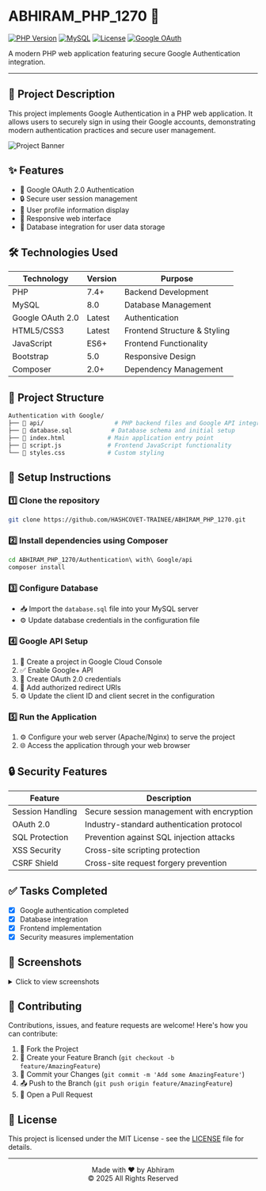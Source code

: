 # ABHIRAM_PHP_1270 🚀

[![PHP Version](https://img.shields.io/badge/PHP-7.4%2B-blue.svg)](https://www.php.net)
[![MySQL](https://img.shields.io/badge/MySQL-8.0-orange.svg)](https://www.mysql.com)
[![License](https://img.shields.io/badge/License-MIT-green.svg)](LICENSE)
[![Google OAuth](https://img.shields.io/badge/Google-OAuth%202.0-red.svg)](https://developers.google.com/identity/protocols/oauth2)

A modern PHP web application featuring secure Google Authentication integration.

---

## 📝 Project Description
This project implements Google Authentication in a PHP web application. It allows users to securely sign in using their Google accounts, demonstrating modern authentication practices and secure user management.

![Project Banner](https://developers.google.com/identity/images/btn_google_signin_dark_normal_web@2x.png)

## ✨ Features
- 🔐 Google OAuth 2.0 Authentication
- 🔒 Secure user session management
- 👤 User profile information display
- 📱 Responsive web interface
- 💾 Database integration for user data storage

## 🛠️ Technologies Used
| Technology | Version | Purpose |
|------------|---------|----------|
| PHP | 7.4+ | Backend Development |
| MySQL | 8.0 | Database Management |
| Google OAuth 2.0 | Latest | Authentication |
| HTML5/CSS3 | Latest | Frontend Structure & Styling |
| JavaScript | ES6+ | Frontend Functionality |
| Bootstrap | 5.0 | Responsive Design |
| Composer | 2.0+ | Dependency Management |

## 📁 Project Structure
```bash
Authentication with Google/
├── 📂 api/                    # PHP backend files and Google API integration
├── 📄 database.sql           # Database schema and initial setup
├── 📄 index.html            # Main application entry point
├── 📄 script.js             # Frontend JavaScript functionality
└── 📄 styles.css            # Custom styling
```

## 🚀 Setup Instructions

### 1️⃣ Clone the repository
```bash
git clone https://github.com/HASHCOVET-TRAINEE/ABHIRAM_PHP_1270.git
```

### 2️⃣ Install dependencies using Composer
```bash
cd ABHIRAM_PHP_1270/Authentication\ with\ Google/api
composer install
```

### 3️⃣ Configure Database
- 📥 Import the `database.sql` file into your MySQL server
- ⚙️ Update database credentials in the configuration file

### 4️⃣ Google API Setup
1. 🔧 Create a project in Google Cloud Console
2. ✅ Enable Google+ API
3. 🔑 Create OAuth 2.0 credentials
4. 🔗 Add authorized redirect URIs
5. ⚙️ Update the client ID and client secret in the configuration

### 5️⃣ Run the Application
1. ⚙️ Configure your web server (Apache/Nginx) to serve the project
2. 🌐 Access the application through your web browser

## 🔒 Security Features
| Feature | Description |
|---------|-------------|
| Session Handling | Secure session management with encryption |
| OAuth 2.0 | Industry-standard authentication protocol |
| SQL Protection | Prevention against SQL injection attacks |
| XSS Security | Cross-site scripting protection |
| CSRF Shield | Cross-site request forgery prevention |

## ✅ Tasks Completed
- [x] Google authentication completed
- [x] Database integration
- [x] Frontend implementation
- [x] Security measures implementation

## 📸 Screenshots
<details>
<summary>Click to view screenshots</summary>

### Login Page
[Add login page screenshot here]

### Dashboard
[Add dashboard screenshot here]

### Profile Page
[Add profile page screenshot here]
</details>

## 🤝 Contributing
Contributions, issues, and feature requests are welcome! Here's how you can contribute:

1. 🍴 Fork the Project
2. 🔨 Create your Feature Branch (`git checkout -b feature/AmazingFeature`)
3. 💾 Commit your Changes (`git commit -m 'Add some AmazingFeature'`)
4. 📤 Push to the Branch (`git push origin feature/AmazingFeature`)
5. 📩 Open a Pull Request

## 📄 License
This project is licensed under the MIT License - see the [LICENSE](LICENSE) file for details.

---

<div align="center">
  Made with ❤️ by Abhiram
  <br>
  © 2025 All Rights Reserved
</div>
